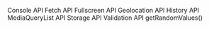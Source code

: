 Console API
Fetch API
Fullscreen API
Geolocation API
History API
MediaQueryList API
Storage API
Validation API
getRandomValues()
